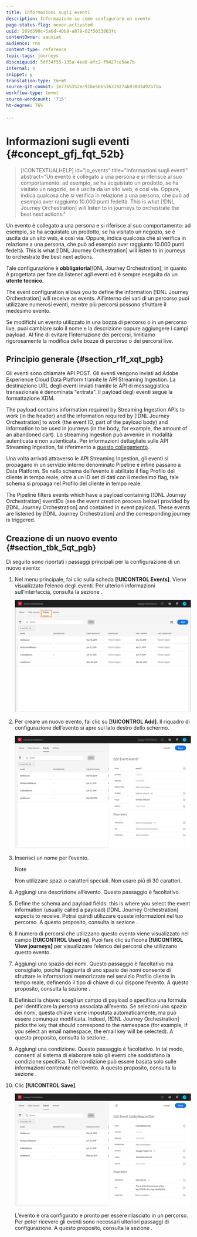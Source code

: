 ```yaml
---
title: Informazioni sugli eventi
description: Informazione su come configurare un evento
page-status-flag: never-activated
uuid: 269d590c-5a6d-40b9-a879-02f5033863fc
contentOwner: sauviat
audience: rns
content-type: reference
topic-tags: journeys
discoiquuid: 5df34f55-135a-4ea8-afc2-f9427ce5ae7b
internal: n
snippet: y
translation-type: tm+mt
source-git-commit: 1e7765352ec91be50b51633927ab038d3492b71a
workflow-type: tm+mt
source-wordcount: '715'
ht-degree: 76%

---
```



# Informazioni sugli eventi {#concept_gfj_fqt_52b}

>[!CONTEXTUALHELP]
>id="jo_events"
>title="Informazioni sugli eventi"
>abstract="Un evento è collegato a una persona e si riferisce al suo comportamento: ad esempio, se ha acquistato un prodotto, se ha visitato un negozio, se è uscita da un sito web, e così via. Oppure, indica qualcosa che si verifica in relazione a una persona, che può ad esempio aver raggiunto 10.000 punti fedeltà. This is what [!DNL Journey Orchestration] will listen to in journeys to orchestrate the best next actions."

Un evento è collegato a una persona e si riferisce al suo comportamento: ad esempio, se ha acquistato un prodotto, se ha visitato un negozio, se è uscita da un sito web, e così via. Oppure, indica qualcosa che si verifica in relazione a una persona, che può ad esempio aver raggiunto 10.000 punti fedeltà. This is what [!DNL Journey Orchestration] will listen to in journeys to orchestrate the best next actions.

Tale configurazione è **obbligatoria**[!DNL Journey Orchestration], in quanto è progettata per fare da listener agli eventi ed è sempre eseguita da un **utente tecnico**.

The event configuration allows you to define the information [!DNL Journey Orchestration] will receive as events. All’interno dei vari di un percorso puoi utilizzare numerosi eventi, mentre più percorsi possono sfruttare il medesimo evento.

Se modifichi un evento utilizzato in una bozza di percorso o in un percorso live, puoi cambiare solo il nome e la descrizione oppure aggiungere i campi payload. Al fine di evitare l’interruzione dei percorsi, limitiamo rigorosamente la modifica delle bozze di percorso o dei percorsi live.

## Principio generale {#section_r1f_xqt_pgb}

Gli eventi sono chiamate API POST. Gli eventi vengono inviati ad Adobe Experience Cloud Data Platform tramite le API Streaming Ingestion. La destinazione URL degli eventi inviati tramite le API di messaggistica transazionale è denominata “entrata”. Il payload degli eventi segue la formattazione XDM.

The payload contains information required by Streaming Ingestion APIs to work (in the header) and the information required by [!DNL Journey Orchestration] to work (the event ID, part of the payload body) and information to be used in journeys (in the body, for example, the amount of an abandoned cart). Lo streaming ingestion può avvenire in modalità autenticata e non autenticata. Per informazioni dettagliate sulle API Streaming Ingestion, fai riferimento a [questo collegamento](https://docs.adobe.com/content/help/it-IT/experience-platform/xdm/api/getting-started.html).

Una volta arrivati attraverso le API Streaming Ingestion, gli eventi si propagano in un servizio interno denominato Pipeline e infine passano a Data Platform. Se nello schema dell’evento è abilitato il flag Profilo del cliente in tempo reale, oltre a un ID set di dati con il medesimo flag, tale schema si propaga nel Profilo del cliente in tempo reale.

The Pipeline filters events which have a payload containing [!DNL Journey Orchestration] eventIDs (see the event creation process below) provided by [!DNL Journey Orchestration] and contained in event payload. These events are listened by [!DNL Journey Orchestration] and the corresponding journey is triggered.

## Creazione di un nuovo evento {#section_tbk_5qt_pgb}

Di seguito sono riportati i passaggi principali per la configurazione di un nuovo evento:

1. Nel menu principale, fai clic sulla scheda **[!UICONTROL Events]**. Viene visualizzato l’elenco degli eventi. Per ulteriori informazioni sull’interfaccia, consulta la sezione [](../about/user-interface.md).

   ![](../assets/journey5.png)

1. Per creare un nuovo evento, fai clic su **[!UICONTROL Add]**. Il riquadro di configurazione dell’evento si apre sul lato destro dello schermo.

   ![](../assets/journey6.png)

1. Inserisci un nome per l’evento.

   >[!NOTE]
   >
   >Non utilizzare spazi o caratteri speciali. Non usare più di 30 caratteri.

1. Aggiungi una descrizione all’evento. Questo passaggio è facoltativo.
1. Define the schema and payload fields: this is where you select the event information (usually called a payload) [!DNL Journey Orchestration] expects to receive. Potrai quindi utilizzare queste informazioni nel tuo percorso. A questo proposito, consulta la sezione [](../event/defining-the-payload-fields.md).
1. Il numero di percorsi che utilizzano questo evento viene visualizzato nel campo **[!UICONTROL Used in]**. Puoi fare clic sull’icona **[!UICONTROL View journeys]** per visualizzare l’elenco dei percorsi che utilizzano questo evento.
1. Aggiungi uno spazio dei nomi. Questo passaggio è facoltativo ma consigliato, poiché l’aggiunta di uno spazio dei nomi consente di sfruttare le informazioni memorizzate nel servizio Profilo cliente in tempo reale, definendo il tipo di chiave di cui dispone l’evento. A questo proposito, consulta la sezione [](../event/selecting-the-namespace.md).
1. Definisci la chiave: scegli un campo di payload o specifica una formula per identificare la persona associata all’evento. Se selezioni uno spazio dei nomi, questa chiave viene impostata automaticamente, ma può essere comunque modificata. Indeed, [!DNL Journey Orchestration] picks the key that should correspond to the namespace (for example, if you select an email namespace, the email key will be selected). A questo proposito, consulta la sezione [](../event/defining-the-event-key.md).
1. Aggiungi una condizione. Questo passaggio è facoltativo. In tal modo, consenti al sistema di elaborare solo gli eventi che soddisfano la condizione specifica. Tale condizione può essere basata solo sulle informazioni contenute nell’evento. A questo proposito, consulta la sezione [](../event/adding-a-condition.md).
1. Clic **[!UICONTROL Save]**.

   ![](../assets/journey7.png)

   L’evento è ora configurato e pronto per essere rilasciato in un percorso. Per poter ricevere gli eventi sono necessari ulteriori passaggi di configurazione. A questo proposito, consulta la sezione [](../event/additional-steps-to-send-events-to-journey-orchestration.md).
